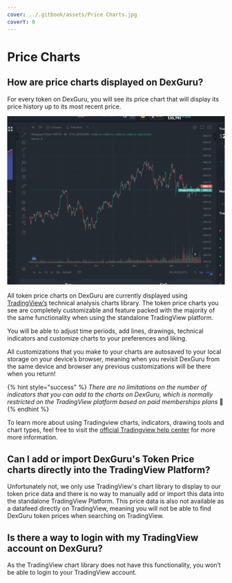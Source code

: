 ```yaml
---
cover: ../.gitbook/assets/Price Charts.jpg
coverY: 0
---
```


# Price Charts

## How are price charts displayed on DexGuru?

For every token on DexGuru, you will see its price chart that will display its price history up to its most recent price.

![](<../.gitbook/assets/image (27) (1).png>)

All token price charts on DexGuru are currently displayed using [TradingView’s](https://www.tradingview.com) technical analysis charts library. The token price charts you see are completely customizable and feature packed with the majority of the same functionality when using the standalone TradingView platform.

You will be able to adjust time periods, add lines, drawings, technical indicators and customize charts to your preferences and liking.&#x20;

All customizations that you make to your charts are autosaved to your local storage on your device’s browser, meaning when you revisit DexGuru from the same device and browser any previous customizations will be there when you return!

{% hint style="success" %}
_There are no limitations on the number of indicators that you can add to the charts on DexGuru, which is normally restricted on the TradingView platform based on paid memberships plans_ 🥳
{% endhint %}

To learn more about using Tradingview charts, indicators, drawing tools and chart types, feel free to visit the [official Tradingview help center](https://www.tradingview.com/support/categories/chart/) for more more information.

## Can I add or import DexGuru's Token Price charts directly into the TradingView Platform?

Unfortunately not, we only use TradingView's chart library to display to our token price data and there is no way to manually add or import this data into the standalone TradingView Platform. This price data is also not available as a datafeed directly on TradingView, meaning you will not be able to find DexGuru token prices when searching on TradingView.

## Is there a way to login with my TradingView account on DexGuru?

As the TradingView chart library does not have this functionality, you won’t be able to login to your TradingView account.
